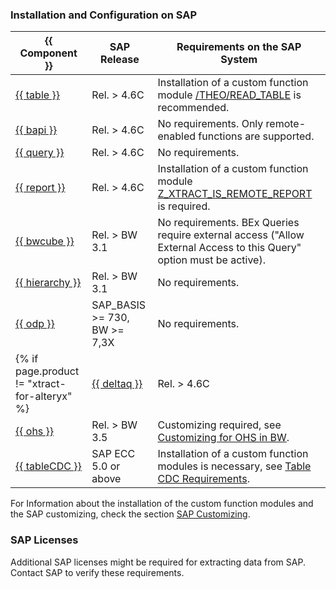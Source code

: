
### Installation and Configuration on SAP


|{{ Component }}       | SAP Release           | Requirements on the SAP System        |
|----------------------|-----------------------|-------------------------------------------------------------------------------|
|[{{ table }}](../table/index.md)           | Rel. > 4.6C       | Installation of a custom function module [/THEO/READ_TABLE](../sap-customizing/custom-function-module-for-table-extraction.md#installation-of-theoread_table) is recommended.    |
|[{{ bapi }}](../bapi/index.md)              | Rel. > 4.6C       | No requirements. Only remote-enabled functions are supported.                            |
|[{{ query }}](../query/index.md)             | Rel. > 4.6C       | No requirements.      |
|[{{ report }}](../reports/index.md)            | Rel. > 4.6C       | Installation of a custom function module [Z_XTRACT_IS_REMOTE_REPORT](../sap-customizing/custom-function-module-for-reports.md) is required.   |
|[{{ bwcube }}](../bw-cube/index.md)            | Rel. > BW 3.1     | No requirements. BEx Queries require external access ("Allow External Access to this Query" option must be active).                                                                         |
|[{{ hierarchy }}](../hierarchy/index.md)       | Rel. > BW 3.1     | No requirements.      |
|[{{ odp }}](../odp/index.md)             | SAP_BASIS >= 730, BW >= 7,3X   | No requirements.   |
{% if page.product != "xtract-for-alteryx" %}|[{{ deltaq }}](../deltaq/index.md)          | Rel. > 4.6C       | Customizing required, see [Customizing for DeltaQ](../sap-customizing/customizing-for-deltaq).     |
|[{{ ohs }}](../ohs/index.md)             | Rel. > BW 3.5     | Customizing required, see [Customizing for OHS in BW](../sap-customizing/preparation-for-ohs-in-bw).  |
|[{{ tableCDC }}](../table-cdc/index.md)      | SAP ECC 5.0 or above     | Installation of a custom function modules is necessary, see [Table CDC Requirements](../table-cdc/index.md#requirements). |{% endif %}

For Information about the installation of the custom function modules and the SAP customizing, check the section [SAP Customizing](../sap-customizing/index.md).


### SAP Licenses
Additional SAP licenses might be required for extracting data from SAP. Contact SAP to verify these requirements.

